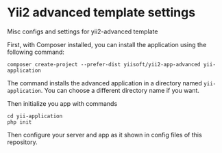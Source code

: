 # Yii2 advanced template settings
Misc configs and settings for yii2-advanced template

First, with Composer installed, you can install the application using the following command:

    composer create-project --prefer-dist yiisoft/yii2-app-advanced yii-application

The command installs the advanced application in a directory named `yii-application`. You can choose a different
directory name if you want.

Then initialize you app with commands

    cd yii-application
    php init

Then configure your server and app as it shown in config files of this repository.
